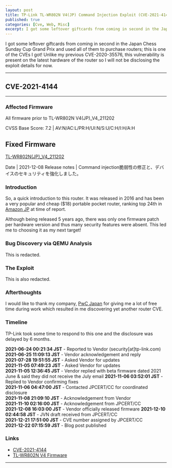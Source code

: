 ```yaml
---
layout: post
title: TP-Link TL-WR802N V4(JP) Command Injection Exploit (CVE-2021-4144)
published: true
categories: [Cve, Web, Misc]
excerpt: I got some leftover giftcards from coming in second in the Japan Chess Sunday Cup Grand Prix and used all of them to purchase routers; this is one of the CVEs I got! Unlike my previous CVE-2020-35576, this vulnerability is present on the latest hardware of the router so I will not be disclosing the exploit details for now.
---
```


I got some leftover giftcards from coming in second in the Japan Chess Sunday Cup Grand Prix and used all of them to purchase routers; this is one of the CVEs I got! Unlike my previous CVE-2020-35576, this vulnerability is present on the latest hardware of the router so I will not be disclosing the exploit details for now.

---

## CVE-2021-4144

---


### Affected Firmware 
All firmware prior to TL-WR802N V4(JP)_V4_211202     

CVSS Base Score: 7.2 | AV:N/AC:L/PR:H/UI:N/S:U/C:H/I:H/A:H

## Fixed Firmware
[TL-WR802N(JP)_V4_211202](https://static.tp-link.com/upload/firmware/2021/202112/20211208/TL-WR802N(JP)_V4_211202.zip)    

Date | 2021-12-08
Release notes | Command injection脆弱性の修正と、デバイスのセキュリティを強化しました。


### Introduction

So, a quick introduction to this router. It was released in 2016 and has been a very popular and cheap ($18) portable pocket router, ranking top 24th in [Amazon JP](https://www.amazon.co.jp/dp/B01M0GJU4N) at time of report.

Although being released 5 years ago, there was only one firmware patch per hardware version and thus many security features were absent. This led me to choosing it as my next target!

### Bug Discovery via QEMU Analysis

This is redacted.

### The Exploit

This is also redacted.


### Afterthoughts

I would like to thank my company, [PwC Japan](http://pwc.com/jp) for giving me a lot of free time during work which resulted in me discovering yet another router CVE.


### Timeline    
TP-Link took some time to respond to this one and the disclosure was delayed by 6 months.

**2021-06-24 00:21:34 JST** - Reported to Vendor (security\[at\]tp-link.com)    
**2021-06-25 11:09:13 JST** - Vendor acknowledgement and reply     
**2021-07-28 19:51:55 JST** - Asked Vendor for updates    
**2021-11-05 07:49:23 JST** - Asked Vendor for updates  
**2021-11-05 12:36:45 JST** - Vendor replied with beta firmware dated 2021 June & said they did not receive the July email
**2021-11-06 03:52:01 JST** - Replied to Vendor confirming fixes     
**2021-11-06 04:47:00 JST** - Contacted JPCERT/CC for coordinated disclosure    
**2021-11-08 21:09:10 JST** - Acknowledgement from Vendor    
**2021-11-10 02:16:00 JST** - Acknowledgement from JPCERT/CC    
**2021-12-08 16:03:00 JST** - Vendor officially released firmware 
**2021-12-10 02:44:58 JST** - JVN draft received from JPCERT/CC          
**2021-12-21 17:51:00 JST** - CVE number assigned by JPCERT/CC   
**2021-12-22 07:15:59 JST** - Blog post published                   

### Links 
- [CVE-2021-4144](https://cve.mitre.org/cgi-bin/cvename.cgi?name=cve-2021-4144)
- [TL-WR802N V4 Firmware](https://www.tp-link.com/jp/support/download/tl-wr802n/#Firmware)

***
